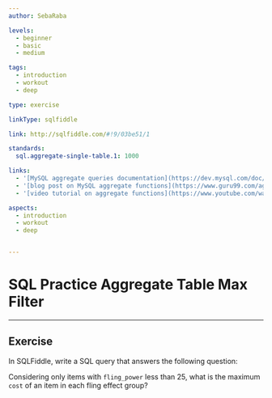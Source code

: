 ```yaml
---
author: SebaRaba

levels:
  - beginner
  - basic
  - medium

tags:
  - introduction
  - workout
  - deep

type: exercise

linkType: sqlfiddle

link: http://sqlfiddle.com/#!9/03be51/1

standards:
  sql.aggregate-single-table.1: 1000

links:
  - '[MySQL aggregate queries documentation](https://dev.mysql.com/doc/refman/5.7/en/group-by-functions.html){documentation}'
  - '[blog post on MySQL aggregate functions](https://www.guru99.com/aggregate-functions.html){website}'
  - '[video tutorial on aggregate functions](https://www.youtube.com/watch?v=sgAvl7ry5jY){video}'

aspects:
  - introduction
  - workout
  - deep


---
```


# SQL Practice Aggregate Table Max Filter

---        
## Exercise

In SQLFiddle, write a SQL query that answers the following question:

Considering only items with `fling_power` less than 25, what is the maximum `cost` of an item in each fling effect group?
 
 
